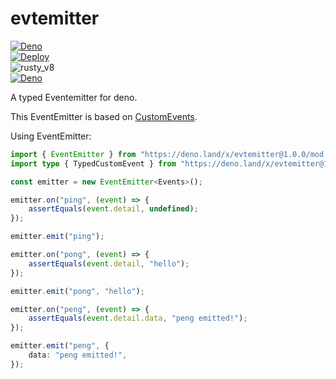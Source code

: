 # evtemitter

[![Deno](https://github.com/apollo79/evtemitter/actions/workflows/deno.yml/badge.svg)](https://github.com/apollo79/evtemitter/actions/workflows/deno.yml)\
[![Deploy](https://github.com/apollo79/evtemitter/actions/workflows/deploy.yml/badge.svg)](https://github.com/apollo79/evtemitter/actions/workflows/deploy.yml)\
![rusty_v8](https://img.shields.io/github/workflow/status/denoland/rusty_v8/ci/main?label=rusty_v8&logo=github)\
[![Deno](https://img.shields.io/github/workflow/status/denoland/deno_lint/ci/main?label=deno_lint&logo=github)](https://github.com/apollo79/evtemitter/actions/workflows/deno.yml)

A typed Eventemitter for deno.

This EventEmitter is based on
[CustomEvents](https://developer.mozilla.org/en-US/docs/Web/API/CustomEvent/CustomEvent).

Using EventEmitter:

```typescript
import { EventEmitter } from "https://deno.land/x/evtemitter@1.0.0/mod.ts";
import type { TypedCustomEvent } from "https://deno.land/x/evtemitter@1.0.0/mod.ts";

const emitter = new EventEmitter<Events>();

emitter.on("ping", (event) => {
    assertEquals(event.detail, undefined);
});

emitter.emit("ping");

emitter.on("pong", (event) => {
    assertEquals(event.detail, "hello");
});

emitter.emit("pong", "hello");

emitter.on("peng", (event) => {
    assertEquals(event.detail.data, "peng emitted!");
});

emitter.emit("peng", {
    data: "peng emitted!",
});
```
